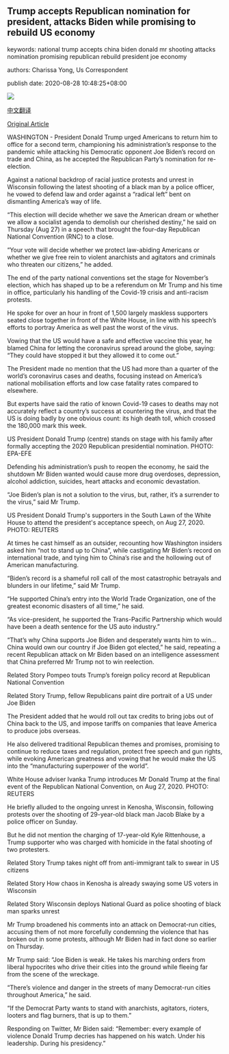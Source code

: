## Trump accepts Republican nomination for president, attacks Biden while promising to rebuild US economy

keywords: national trump accepts china biden donald mr shooting attacks nomination promising republican rebuild president joe economy

authors: Charissa Yong, Us Correspondent

publish date: 2020-08-28 10:48:25+08:00

![](https://www.straitstimes.com/sites/default/files/media-youtube/DkrPv5Cmphs.jpg)

[中文翻译](Trump%20accepts%20Republican%20nomination%20for%20president%2C%20attacks%20Biden%20while%20promising%20to%20rebuild%20US%20economy_zh.md)

[Original Article](https://www.straitstimes.com/world/united-states/trump-accepts-gop-nomination-promising-to-rebuild-us-economy)

WASHINGTON - President Donald Trump urged Americans to return him to office for a second term, championing his administration’s response to the pandemic while attacking his Democratic opponent Joe Biden’s record on trade and China, as he accepted the Republican Party’s nomination for re-election.

Against a national backdrop of racial justice protests and unrest in Wisconsin following the latest shooting of a black man by a police officer, he vowed to defend law and order against a “radical left” bent on dismantling America’s way of life.

“This election will decide whether we save the American dream or whether we allow a socialist agenda to demolish our cherished destiny,” he said on Thursday (Aug 27) in a speech that brought the four-day Republican National Convention (RNC) to a close.

“Your vote will decide whether we protect law-abiding Americans or whether we give free rein to violent anarchists and agitators and criminals who threaten our citizens,” he added.

The end of the party national conventions set the stage for November’s election, which has shaped up to be a referendum on Mr Trump and his time in office, particularly his handling of the Covid-19 crisis and anti-racism protests.

He spoke for over an hour in front of 1,500 largely maskless supporters seated close together in front of the White House, in line with his speech’s efforts to portray America as well past the worst of the virus.

Vowing that the US would have a safe and effective vaccine this year, he blamed China for letting the coronavirus spread around the globe, saying: “They could have stopped it but they allowed it to come out.”

The President made no mention that the US had more than a quarter of the world’s coronavirus cases and deaths, focusing instead on America’s national mobilisation efforts and low case fatality rates compared to elsewhere.

But experts have said the ratio of known Covid-19 cases to deaths may not accurately reflect a country’s success at countering the virus, and that the US is doing badly by one obvious count: its high death toll, which crossed the 180,000 mark this week.



US President Donald Trump (centre) stands on stage with his family after formally accepting the 2020 Republican presidential nomination. PHOTO: EPA-EFE





Defending his administration’s push to reopen the economy, he said the shutdown Mr Biden wanted would cause more drug overdoses, depression, alcohol addiction, suicides, heart attacks and economic devastation.

“Joe Biden’s plan is not a solution to the virus, but, rather, it’s a surrender to the virus,” said Mr Trump.



US President Donald Trump's supporters in the South Lawn of the White House to attend the president's acceptance speech, on Aug 27, 2020. PHOTO: REUTERS



At times he cast himself as an outsider, recounting how Washington insiders asked him “not to stand up to China”, while castigating Mr Biden’s record on international trade, and tying him to China’s rise and the hollowing out of American manufacturing.

“Biden’s record is a shameful roll call of the most catastrophic betrayals and blunders in our lifetime,” said Mr Trump.

“He supported China’s entry into the World Trade Organization, one of the greatest economic disasters of all time,” he said.

“As vice-president, he supported the Trans-Pacific Partnership which would have been a death sentence for the US auto industry.”

“That’s why China supports Joe Biden and desperately wants him to win... China would own our country if Joe Biden got elected,” he said, repeating a recent Republican attack on Mr Biden based on an intelligence assessment that China preferred Mr Trump not to win reelection.

Related Story Pompeo touts Trump’s foreign policy record at Republican National Convention

Related Story Trump, fellow Republicans paint dire portrait of a US under Joe Biden

The President added that he would roll out tax credits to bring jobs out of China back to the US, and impose tariffs on companies that leave America to produce jobs overseas.

He also delivered traditional Republican themes and promises, promising to continue to reduce taxes and regulation, protect free speech and gun rights, while evoking American greatness and vowing that he would make the US into the “manufacturing superpower of the world”.





White House adviser Ivanka Trump introduces Mr Donald Trump at the final event of the Republican National Convention, on Aug 27, 2020. PHOTO: REUTERS



He briefly alluded to the ongoing unrest in Kenosha, Wisconsin, following protests over the shooting of 29-year-old black man Jacob Blake by a police officer on Sunday.

But he did not mention the charging of 17-year-old Kyle Rittenhouse, a Trump supporter who was charged with homicide in the fatal shooting of two protesters.

Related Story Trump takes night off from anti-immigrant talk to swear in US citizens

Related Story How chaos in Kenosha is already swaying some US voters in Wisconsin

Related Story Wisconsin deploys National Guard as police shooting of black man sparks unrest

Mr Trump broadened his comments into an attack on Democrat-run cities, accusing them of not more forcefully condemning the violence that has broken out in some protests, although Mr Biden had in fact done so earlier on Thursday.

Mr Trump said: “Joe Biden is weak. He takes his marching orders from liberal hypocrites who drive their cities into the ground while fleeing far from the scene of the wreckage.

“There’s violence and danger in the streets of many Democrat-run cities throughout America,” he said.

“If the Democrat Party wants to stand with anarchists, agitators, rioters, looters and flag burners, that is up to them.”

Responding on Twitter, Mr Biden said: “Remember: every example of violence Donald Trump decries has happened on his watch. Under his leadership. During his presidency.”